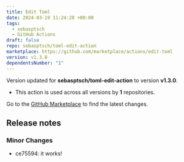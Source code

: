 ```yaml
---
title: Edit Toml
date: 2024-03-19 11:24:28 +00:00
tags:
  - sebasptsch
  - GitHub Actions
draft: false
repo: sebasptsch/toml-edit-action
marketplace: https://github.com/marketplace/actions/edit-toml
version: v1.3.0
dependentsNumber: "1"
---
```



Version updated for **sebasptsch/toml-edit-action** to version **v1.3.0**.
- This action is used across all versions by **1** repositories.

Go to the [GitHub Marketplace](https://github.com/marketplace/actions/edit-toml) to find the latest changes.

## Release notes

### Minor Changes

-   ce75594: it works!

